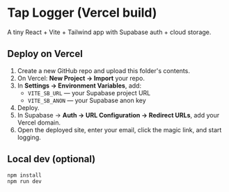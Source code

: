 # Tap Logger (Vercel build)

A tiny React + Vite + Tailwind app with Supabase auth + cloud storage.

## Deploy on Vercel

1. Create a new GitHub repo and upload this folder's contents.
2. On Vercel: **New Project → Import** your repo.
3. In **Settings → Environment Variables**, add:
   - `VITE_SB_URL` — your Supabase project URL
   - `VITE_SB_ANON` — your Supabase anon key
4. Deploy.
5. In Supabase → **Auth → URL Configuration → Redirect URLs**, add your Vercel domain.
6. Open the deployed site, enter your email, click the magic link, and start logging.

## Local dev (optional)
```bash
npm install
npm run dev
```
